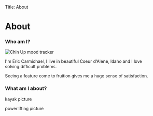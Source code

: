 Title: About

# About

### Who am I?

![Chin Up mood tracker](|filename|/images/chinup.png)

I'm Eric Carmichael, I live in beautiful Coeur d'Alene, Idaho and I love solving difficult problems.

Seeing a feature come to fruition gives me a huge sense of satisfaction.

### What am I about?

kayak picture

powerlifting picture
